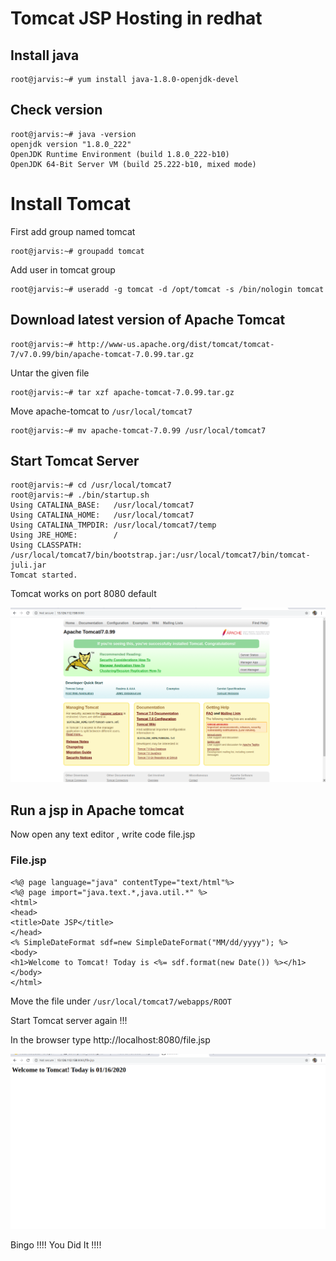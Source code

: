 # Tomcat JSP Hosting in redhat

## Install java 
```
root@jarvis:~# yum install java-1.8.0-openjdk-devel
```
## Check version
 
```
root@jarvis:~# java -version
openjdk version "1.8.0_222"
OpenJDK Runtime Environment (build 1.8.0_222-b10)
OpenJDK 64-Bit Server VM (build 25.222-b10, mixed mode)
```

# Install Tomcat

First add group named tomcat 
``` 
root@jarvis:~# groupadd tomcat
```
Add user in tomcat group

```
root@jarvis:~# useradd -g tomcat -d /opt/tomcat -s /bin/nologin tomcat
```

## Download latest version of Apache Tomcat 

```
root@jarvis:~# http://www-us.apache.org/dist/tomcat/tomcat-7/v7.0.99/bin/apache-tomcat-7.0.99.tar.gz
```

Untar the given file

```
root@jarvis:~# tar xzf apache-tomcat-7.0.99.tar.gz
```

Move apache-tomcat to ``` /usr/local/tomcat7 ```

```
root@jarvis:~# mv apache-tomcat-7.0.99 /usr/local/tomcat7

```

## Start Tomcat Server 

```
root@jarvis:~# cd /usr/local/tomcat7
root@jarvis:~# ./bin/startup.sh
Using CATALINA_BASE:   /usr/local/tomcat7
Using CATALINA_HOME:   /usr/local/tomcat7
Using CATALINA_TMPDIR: /usr/local/tomcat7/temp
Using JRE_HOME:        /
Using CLASSPATH:       /usr/local/tomcat7/bin/bootstrap.jar:/usr/local/tomcat7/bin/tomcat-juli.jar
Tomcat started.

```


Tomcat works on port 8080 default 

![tomcat](tomcat.png)

## Run a jsp in Apache tomcat 

Now open any text editor , write code file.jsp 

### File.jsp
```
<%@ page language="java" contentType="text/html"%>
<%@ page import="java.text.*,java.util.*" %>
<html>
<head>
<title>Date JSP</title>
</head>
<% SimpleDateFormat sdf=new SimpleDateFormat("MM/dd/yyyy"); %>
<body>
<h1>Welcome to Tomcat! Today is <%= sdf.format(new Date()) %></h1>
</body>
</html>
```

Move the file under ``` /usr/local/tomcat7/webapps/ROOT ```

Start Tomcat server again !!!

In the browser type http://localhost:8080/file.jsp

![file](file.png)

Bingo !!!! You Did It !!!!
